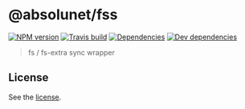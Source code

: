 # @absolunet/fss

[![NPM version](https://img.shields.io/npm/v/@absolunet/fss.svg)](https://www.npmjs.com/package/@absolunet/fss)
[![Travis build](https://api.travis-ci.org/absolunet/fss.svg?branch=master)](https://travis-ci.org/absolunet/fss/builds)
[![Dependencies](https://david-dm.org/absolunet/fss/status.svg)](https://david-dm.org/absolunet/fss)
[![Dev dependencies](https://david-dm.org/absolunet/fss/dev-status.svg)](https://david-dm.org/absolunet/fss?type=dev)

> fs / fs-extra sync wrapper

## License 
See the [license](https://github.com/absolunet/fss/blob/master/license).
